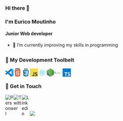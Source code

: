 ### Hi there 👋

### I'm Eurico Moutinho
#### Junior Web developer
- 🌱 I’m currently improving my skills in programming

<h2></h2>

### 🔨 My Development Toolbelt
[<img align="left" alt="Visual Studio Code" width="26px" src="https://raw.githubusercontent.com/github/explore/80688e429a7d4ef2fca1e82350fe8e3517d3494d/topics/visual-studio-code/visual-studio-code.png" />](https://code.visualstudio.com/)
[<img align="left" alt="HTML5" width="26px" src="https://raw.githubusercontent.com/github/explore/80688e429a7d4ef2fca1e82350fe8e3517d3494d/topics/html/html.png" />](https://developer.mozilla.org/en-US/docs/Web/HTML)
[<img align="left" alt="CSS3" width="26px" src="https://raw.githubusercontent.com/github/explore/80688e429a7d4ef2fca1e82350fe8e3517d3494d/topics/css/css.png" />](https://developer.mozilla.org/en-US/docs/Web/CSS)
[<img align="left" alt="JavaScript" width="26px" src="https://raw.githubusercontent.com/github/explore/80688e429a7d4ef2fca1e82350fe8e3517d3494d/topics/javascript/javascript.png" />](https://developer.mozilla.org/en-US/docs/Web/JavaScript)
[<img align="left" alt="React" width="26px" src="https://raw.githubusercontent.com/github/explore/80688e429a7d4ef2fca1e82350fe8e3517d3494d/topics/react/react.png" />](https://reactjs.org/)
[<img align="left" alt="Node.js" width="26px" src="https://raw.githubusercontent.com/github/explore/80688e429a7d4ef2fca1e82350fe8e3517d3494d/topics/nodejs/nodejs.png" />](https://nodejs.org/)
[<img align="left" alt="MongoDB" width="26px" src="https://raw.githubusercontent.com/github/explore/80688e429a7d4ef2fca1e82350fe8e3517d3494d/topics/mongodb/mongodb.png" />](https://www.mongodb.com/)
[<img align="left" alt="Typescript" width="26px" src="https://raw.githubusercontent.com/github/explore/6c6508f34230f0ac0d49e847a326429eefbfc030/topics/typescript/typescript.png" />](https://www.typescriptlang.org)
<br/>
<h2></h2>

### 💬 Get in Touch
[<img align="left" alt="Personal" width="26px" src="https://cdns.iconmonstr.com/wp-content/releases/preview/2012/240/iconmonstr-github-2.png" />](https://eurico-moutinho.github.io)
[<img align="left" alt="Twitter" width="26px" src="https://raw.githubusercontent.com/johan/svg-cleanups/5bac1ce84167c62770c481146e3511d22a2931c5/logos/twitter.svg" />](https://twitter.com/YuriYung)
[<img align="left" alt="Linkedin" width="26px" src="https://cdn-icons-png.flaticon.com/512/3536/3536505.png" />](https://www.linkedin.com/in/eurico-yung-moutinho/)
<br/><br/><br/>
![](https://komarev.com/ghpvc/?username=eurico-moutinho&color=blue&style=plastic)
<!--
**eurico-moutinho/eurico-moutinho** is a ✨ _special_ ✨ repository because its `README.md` (this file) appears on your GitHub profile.

Here are some ideas to get you started:

- 🔭 I’m currently working on ...
- 🌱 I’m currently learning ...
- 👯 I’m looking to collaborate on ...
- 🤔 I’m looking for help with ...
- 💬 Ask me about ...
- 📫 How to reach me: ...
- 😄 Pronouns: ...
- ⚡ Fun fact: ...
-->
